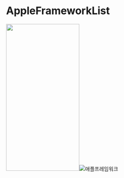 # AppleFrameworkList

<img src="https://user-images.githubusercontent.com/85106208/191029638-9f2b0fc3-bb1b-40a7-b4ec-a0399d56eafb.gif" width="200" height="400"/>![애플프레임워크](https://user-images.githubusercontent.com/85106208/191029554-9aeccb55-c7ca-4929-92b7-6cac23ad838b.gif)

